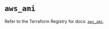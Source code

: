 # `aws_ami`

Refer to the Terraform Registry for docs: [`aws_ami`](https://registry.terraform.io/providers/hashicorp/aws/5.75.1/docs/resources/ami).
